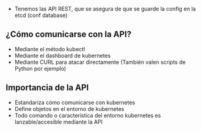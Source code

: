 
- Tenemos las API REST, que se asegura de que se guarde la config en la etcd (conf database)

## ¿Cómo comunicarse con la API?

- Mediante el método kubectl
- Mediante el dashboard de kubernetes
- Mediante CURL para atacar directamente (También valen scripts de Python por ejemplo)

## Importancia de la API

- Estandariza cómo comunicarse con kubernetes
- Define objetos en el entorno de kubernetes
- Todo comando o característica del entorno kubernetes es lanzable/accesible mediante la API